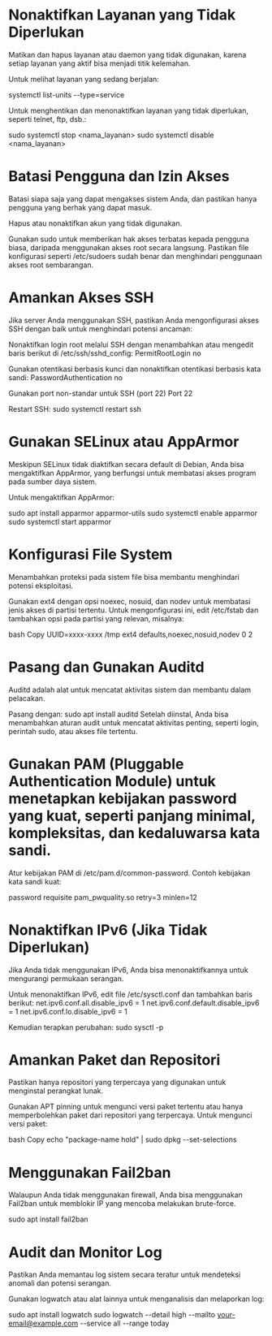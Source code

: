 # Nonaktifkan Layanan yang Tidak Diperlukan
Matikan dan hapus layanan atau daemon yang tidak digunakan, karena setiap layanan yang aktif bisa menjadi titik kelemahan.

Untuk melihat layanan yang sedang berjalan:

systemctl list-units --type=service

Untuk menghentikan dan menonaktifkan layanan yang tidak diperlukan, seperti telnet, ftp, dsb.:

sudo systemctl stop <nama_layanan>
sudo systemctl disable <nama_layanan>

# Batasi Pengguna dan Izin Akses
Batasi siapa saja yang dapat mengakses sistem Anda, dan pastikan hanya pengguna yang berhak yang dapat masuk.

Hapus atau nonaktifkan akun yang tidak digunakan.

Gunakan sudo untuk memberikan hak akses terbatas kepada pengguna biasa, daripada menggunakan akses root secara langsung.
Pastikan file konfigurasi seperti /etc/sudoers sudah benar dan menghindari penggunaan akses root sembarangan.

# Amankan Akses SSH
Jika server Anda menggunakan SSH, pastikan Anda mengonfigurasi akses SSH dengan baik untuk menghindari potensi ancaman:

Nonaktifkan login root melalui SSH dengan menambahkan atau mengedit baris berikut di /etc/ssh/sshd_config:
PermitRootLogin no

Gunakan otentikasi berbasis kunci dan nonaktifkan otentikasi berbasis kata sandi:
PasswordAuthentication no

Gunakan port non-standar untuk SSH (port 22)
Port 22

Restart SSH:
sudo systemctl restart ssh

# Gunakan SELinux atau AppArmor
Meskipun SELinux tidak diaktifkan secara default di Debian, Anda bisa mengaktifkan AppArmor, yang berfungsi untuk membatasi akses program pada sumber daya sistem.

Untuk mengaktifkan AppArmor:

sudo apt install apparmor apparmor-utils
sudo systemctl enable apparmor
sudo systemctl start apparmor

# Konfigurasi File System
Menambahkan proteksi pada sistem file bisa membantu menghindari potensi eksploitasi.

Gunakan ext4 dengan opsi noexec, nosuid, dan nodev untuk membatasi jenis akses di partisi tertentu.
Untuk mengonfigurasi ini, edit /etc/fstab dan tambahkan opsi pada partisi yang relevan, misalnya:

bash
Copy
UUID=xxxx-xxxx /tmp ext4 defaults,noexec,nosuid,nodev 0 2

# Pasang dan Gunakan Auditd
Auditd adalah alat untuk mencatat aktivitas sistem dan membantu dalam pelacakan.

Pasang dengan:
sudo apt install auditd
Setelah diinstal, Anda bisa menambahkan aturan audit untuk mencatat aktivitas penting, seperti login, perintah sudo, atau akses file tertentu.

# Gunakan PAM (Pluggable Authentication Module) untuk menetapkan kebijakan password yang kuat, seperti panjang minimal, kompleksitas, dan kedaluwarsa kata sandi.
Atur kebijakan PAM di /etc/pam.d/common-password.
Contoh kebijakan kata sandi kuat:

password requisite pam_pwquality.so retry=3 minlen=12

# Nonaktifkan IPv6 (Jika Tidak Diperlukan)
Jika Anda tidak menggunakan IPv6, Anda bisa menonaktifkannya untuk mengurangi permukaan serangan.

Untuk menonaktifkan IPv6, edit file /etc/sysctl.conf dan tambahkan baris berikut:
net.ipv6.conf.all.disable_ipv6 = 1
net.ipv6.conf.default.disable_ipv6 = 1
net.ipv6.conf.lo.disable_ipv6 = 1

Kemudian terapkan perubahan:
sudo sysctl -p

# Amankan Paket dan Repositori
Pastikan hanya repositori yang terpercaya yang digunakan untuk menginstal perangkat lunak.

Gunakan APT pinning untuk mengunci versi paket tertentu atau hanya memperbolehkan paket dari repositori yang terpercaya.
Untuk mengunci versi paket:

bash
Copy
echo "package-name hold" | sudo dpkg --set-selections

# Menggunakan Fail2ban 
Walaupun Anda tidak menggunakan firewall, Anda bisa menggunakan Fail2ban untuk memblokir IP yang mencoba melakukan brute-force.

sudo apt install fail2ban

# Audit dan Monitor Log
Pastikan Anda memantau log sistem secara teratur untuk mendeteksi anomali dan potensi serangan.

Gunakan logwatch atau alat lainnya untuk menganalisis dan melaporkan log:

sudo apt install logwatch
sudo logwatch --detail high --mailto your-email@example.com --service all --range today
